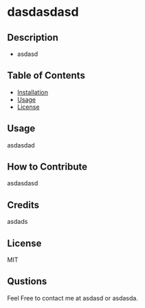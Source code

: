 
# dasdasdasd
## Description

* asdasd
## Table of Contents
* [Installation](#installation)
* [Usage](#usage)
* [License](#license)

## Usage
asdasdad

## How to Contribute
asdasdasd

## Credits
asdads

## License 
MIT

## Qustions
Feel Free to contact me at asdasd or asdasda.
